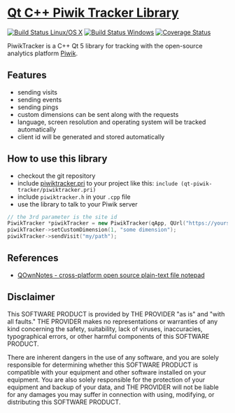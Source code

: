 # [Qt C++ Piwik Tracker Library](https://github.com/pbek/qt-piwik-tracker)
[![Build Status Linux/OS X](https://travis-ci.org/pbek/qt-piwik-tracker.svg?branch=master)](https://travis-ci.org/pbek/qt-piwik-tracker)
[![Build Status Windows](https://ci.appveyor.com/api/projects/status/github/pbek/qt-piwik-tracker)](https://ci.appveyor.com/project/pbek/qt-piwik-tracker)
[![Coverage Status](https://coveralls.io/repos/github/pbek/qt-piwik-tracker/badge.svg?branch=master)](https://coveralls.io/github/pbek/qt-piwik-tracker?branch=master)

PiwikTracker is a C++ Qt 5 library for tracking with the open-source analytics 
platform [Piwik](http://piwik.org/).

## Features

- sending visits
- sending events
- sending pings
- custom dimensions can be sent along with the requests 
- language, screen resolution and operating system will be tracked automatically
- client id will be generated and stored automatically

## How to use this library

- checkout the git repository
- include [piwiktracker.pri](https://github.com/pbek/qt-piwik-tracker/blob/master/piwiktracker.pri) 
  to your project like this: `include (qt-piwik-tracker/piwiktracker.pri)`
- include `piwiktracker.h` in your `.cpp` file
- use the library to talk to your Piwik server

```cpp
// the 3rd parameter is the site id
PiwikTracker *piwikTracker = new PiwikTracker(qApp, QUrl("https://yourserver"), 1);
piwikTracker->setCustomDimension(1, "some dimension");
piwikTracker->sendVisit("my/path");
```

## References
- [QOwnNotes - cross-platform open source plain-text file notepad](http://www.qownnotes.org)

## Disclaimer
This SOFTWARE PRODUCT is provided by THE PROVIDER "as is" and "with all faults." THE PROVIDER makes no representations or warranties of any kind concerning the safety, suitability, lack of viruses, inaccuracies, typographical errors, or other harmful components of this SOFTWARE PRODUCT. 

There are inherent dangers in the use of any software, and you are solely responsible for determining whether this SOFTWARE PRODUCT is compatible with your equipment and other software installed on your equipment. You are also solely responsible for the protection of your equipment and backup of your data, and THE PROVIDER will not be liable for any damages you may suffer in connection with using, modifying, or distributing this SOFTWARE PRODUCT.
